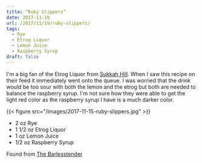 ```yaml
---
title: “Ruby Slippers”
date: 2017-11-19
url: /2017/11/19/ruby-slippers/
tags:
  - Rye
  - Etrog Liquor
  - Lemon Juice
  - Raspberry Syrup
draft: false
---
```


I'm a big fan of the Etrog Liquor from [Sukkah Hill](http://www.sukkahhill.com/). When I saw this recipe on their feed it immediately went onto the queue. I was worried that the drink would be too sour with both the lemon and the etrog but both are needed to balance the raspberry syrup. I'm not sure how they were able to get the light red color as the raspberry syrup I have is a much darker color. 

{{< figure src="/images/2017-11-15-ruby-slippers.jpg" >}}

* 2 oz Rye
* 1 1/2 oz Etrog Liquor
* 1 oz Lemon Juice
* 1/2 oz Raspberry Syrup

Found from [The Barlesstender](https://www.instagram.com/p/BYgdpNShzMN) 
